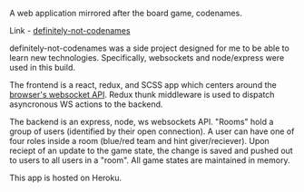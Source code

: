 A web application mirrored after the board game, codenames.

Link - [definitely-not-codenames](http://not-codenames.herokuapp.com)

definitely-not-codenames was a side project designed for me to be able to learn new technologies.  Specifically, websockets and node/express were used in this build.  

The frontend is a react, redux, and SCSS app which centers around the [browser's websocket API](https://developer.mozilla.org/en-US/docs/Web/API/WebSockets_API).  Redux thunk middleware is used to dispatch asyncronous WS actions to the backend.  

The backend is an express, node, ws websockets API. "Rooms" hold a group of users (identified by their open connection). A user can have one of four roles inside a room (blue/red team and hint giver/reciever). Upon reciept of an update to the game state, the change is saved and pushed out to users to all users in a "room". All game states are maintained in memory.

This app is hosted on Heroku.
